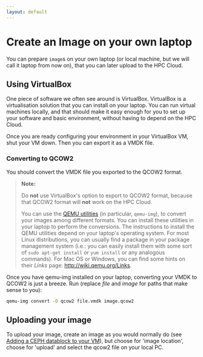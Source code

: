 ```yaml
---
layout: default
---
```


# Create an Image on your own laptop

You can prepare `image`s on your own laptop (or local machine, but we will call it laptop from now on), that you can later upload to the HPC Cloud. 

## Using VirtualBox

One piece of software we often see around is VirtualBox. VirtualBox is a virtualisation solution that you can install on your laptop. You can run virtual machines locally, and that should make it easy enough for you to set up your software and basic environment, without having to depend on the HPC Cloud. 

Once you are ready configuring your environment in your VirtualBox VM, shut your VM down. Then you can export it as a VMDK file. 

### Converting to QCOW2
You should convert the VMDK file you exported to the QCOW2 format.

>**Note:**
>
>Do **not** use VirtualBox's option to export to QCOW2 format, because that QCOW2 format will **not** work on the HPC Cloud.
>
>You can use the [QEMU utilities](http://qemu.org) (in particular, `qemu-img`), to convert your images among different formats. You can install these utilities in your laptop to perform the conversions. The instructions to install the QEMU utilities depend on your laptop's operating system. For most Linux distributions, you can usually find a package in your package management system (i.e.: you can easily install them with some sort of `sudo apt-get install` or `yum install` or any analogous commands). For Mac OS or Windows, you can find some hints on their _Links_ page: http://wiki.qemu.org/Links.

Once you have qemu-img installed on your laptop, converting your VMDK to QCOW2 is just a breeze. Run (replace _file_ and _image_ for paths that make sense to you):

```sh
qemu-img convert -O qcow2 file.vmdk image.qcow2
```

## Uploading your image

To upload your image, create an image as you would normally do (see [Adding a CEPH datablock to your VM](create-datablocks)), but choose for 'image location', choose for 'upload' and select the qcow2 file on your local PC.
